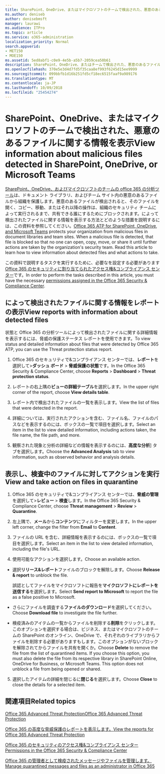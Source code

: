 ```yaml
---
title: SharePoint、OneDrive、またはマイクロソフトのチームで検出された、悪意のあるファイルに関する情報を表示
ms.author: deniseb
author: denisebmsft
manager: laurawi
ms.audience: ITPro
ms.topic: article
ms.service: o365-administration
localization_priority: Normal
search.appverid:
- MET150
- MOE150
ms.assetid: 5ed8abf1-c0e9-4e5b-a5b7-2059cea50b61
description: SharePoint、OneDrive、またはチームで検出された、悪意のあるファイルに関する情報を表示する場所とそれらのファイルに対してアクションを実行する方法について説明します。
ms.openlocfilehash: 370e5e3d4d7fd5f35caa8ef993f6245d15ee9999
ms.sourcegitcommit: 099bbfb1d16b251fd5cf18ec6515faaf9a989176
ms.translationtype: MT
ms.contentlocale: ja-JP
ms.lasthandoff: 10/09/2018
ms.locfileid: "25454274"
---
```

# <a name="view-information-about-malicious-files-detected-in-sharepoint-onedrive-or-microsoft-teams"></a><span data-ttu-id="76500-103">SharePoint、OneDrive、またはマイクロソフトのチームで検出された、悪意のあるファイルに関する情報を表示</span><span class="sxs-lookup"><span data-stu-id="76500-103">View information about malicious files detected in SharePoint, OneDrive, or Microsoft Teams</span></span>

<span data-ttu-id="76500-p101">[SharePoint、OneDrive、およびマイクロソフトのチームの office 365 の分析ツール](atp-for-spo-odb-and-teams.md)は、ドキュメント ライブラリ、およびチーム サイト内の悪意のあるファイルから組織を保護します。悪意のあるファイルが検出されると、そのファイルを開く、コピー、移動、またはそれ以降の操作は、組織のセキュリティ チームによって実行されるまで、共有できる誰にするためにブロックされます。によって検出されたファイルに関する情報を表示する方法とどのような措置を説明するには、この資料を参照してください。</span><span class="sxs-lookup"><span data-stu-id="76500-p101">[Office 365 ATP for SharePoint, OneDrive, and Microsoft Teams](atp-for-spo-odb-and-teams.md) protects your organization from malicious files in document libraries and team sites. When a malicious file is detected, that file is blocked so that no one can open, copy, move, or share it until further actions are taken by the organization's security team. Read this article to learn how to view information about detected files and what actions to take.</span></span> 

<span data-ttu-id="76500-107">この資料で説明するタスクを実行するために、必要なを設定する必要があります[Office 365 のセキュリティに割り当てられたアクセス権&amp;コンプライアンス センター](permissions-in-the-security-and-compliance-center.md)です。</span><span class="sxs-lookup"><span data-stu-id="76500-107">In order to perform the tasks described in this article, you must have the necessary [permissions assigned in the Office 365 Security &amp; Compliance Center](permissions-in-the-security-and-compliance-center.md).</span></span> 
  
## <a name="view-reports-with-information-about-detected-files"></a><span data-ttu-id="76500-108">によって検出されたファイルに関する情報をレポートの表示</span><span class="sxs-lookup"><span data-stu-id="76500-108">View reports with information about detected files</span></span>

<span data-ttu-id="76500-109">状態と Office 365 の分析ツールによって検出されたファイルに関する詳細情報を表示するには、脅威の保護ステータス レポートを使用できます。</span><span class="sxs-lookup"><span data-stu-id="76500-109">To view status and detailed information about files that were detected by Office 365 ATP, you can use the Threat protection status report.</span></span>
  
1. <span data-ttu-id="76500-110">Office 365 のセキュリティで&amp;コンプライアンス センターでは、**レポート**を選択して\>**ダッシュ ボード** \> **脅威保護の状態**です。</span><span class="sxs-lookup"><span data-stu-id="76500-110">In the Office 365 Security &amp; Compliance Center, choose **Reports** \> **Dashboard** \> **Threat protection status**.</span></span>
    
2. <span data-ttu-id="76500-111">レポートの右上隅の**ビューの詳細テーブル**を選択します。</span><span class="sxs-lookup"><span data-stu-id="76500-111">In the upper right corner of the report, choose **View details table**.</span></span>
    
3. <span data-ttu-id="76500-112">レポート内で検出されたファイルの一覧を表示します。</span><span class="sxs-lookup"><span data-stu-id="76500-112">View the list of files that were detected in the report.</span></span>
    
4. <span data-ttu-id="76500-113">詳細については、実行されたアクションを含む、ファイル名、ファイルのパスなどを表示するのには、ボックスの一覧で項目を選択します。</span><span class="sxs-lookup"><span data-stu-id="76500-113">Select an item in the list to view detailed information, including actions taken, the file name, the file path, and more.</span></span>
    
5. <span data-ttu-id="76500-114">観察された現象と分析の詳細などの情報を表示するのには、**高度な分析**] タブを選択します。</span><span class="sxs-lookup"><span data-stu-id="76500-114">Choose the **Advanced Analysis** tab to view information, such as observed behavior and analysis details.</span></span> 
  
## <a name="view-and-take-action-on-files-in-quarantine"></a><span data-ttu-id="76500-115">表示し、検査中のファイルに対してアクションを実行</span><span class="sxs-lookup"><span data-stu-id="76500-115">View and take action on files in quarantine</span></span>

1. <span data-ttu-id="76500-116">Office 365 のセキュリティで&amp;コンプライアンス センターでは、**脅威の管理**を選択して\>**レビュー** \> **検査**します。</span><span class="sxs-lookup"><span data-stu-id="76500-116">In the Office 365 Security &amp; Compliance Center, choose **Threat management** \> **Review** \> **Quarantine**.</span></span>
    
2. <span data-ttu-id="76500-117">左上隅で、**メール**から**コンテンツ**にフィルターを変更します。</span><span class="sxs-lookup"><span data-stu-id="76500-117">In the upper left corner, change the filter from **Email** to **Content**.</span></span>
    
3. <span data-ttu-id="76500-118">ファイルの URL を含む、詳細情報を表示するのには、ボックスの一覧で項目を選択します。</span><span class="sxs-lookup"><span data-stu-id="76500-118">Select an item in the list to view detailed information, including the file's URL.</span></span>
    
4. <span data-ttu-id="76500-119">使用可能なアクションを選択します。</span><span class="sxs-lookup"><span data-stu-id="76500-119">Choose an available action.</span></span>
    
  - <span data-ttu-id="76500-120">選択**リリース&amp;レポート**ファイルのブロックを解除します。</span><span class="sxs-lookup"><span data-stu-id="76500-120">Choose **Release &amp; report** to unblock the file.</span></span> 
    
    <span data-ttu-id="76500-121">誤認としてファイルをマイクロソフトに報告を**マイクロソフトにレポートを送信する**を選択します。</span><span class="sxs-lookup"><span data-stu-id="76500-121">Select **Send report to Microsoft** to report the file as a false positive to Microsoft.</span></span> 
    
  - <span data-ttu-id="76500-122">さらにファイルを調査する**ファイルのダウンロード**を選択してください。</span><span class="sxs-lookup"><span data-stu-id="76500-122">Choose **Download file** to investigate the file further.</span></span> 
    
  - <span data-ttu-id="76500-p102">検疫済みのアイテムの一覧からファイルを削除する**削除**をクリックします。このオプションを選択する場合は、ビジネス、またはマイクロソフトのチームの SharePoint のオンライン、OneDrive で、それぞれのライブラリからファイルを削除する必要がありますもします。このオプションがないブロックを解除されてからファイルを共有を開くか。</span><span class="sxs-lookup"><span data-stu-id="76500-p102">Choose **Delete** to remove the file from the list of quarantined items. If you choose this option, you must also delete the file from its respective library in SharePoint Online, OneDrive for Business, or Microsoft Teams. This option does not unblock a file from being opened or shared.</span></span> 
    
5. <span data-ttu-id="76500-126">選択したアイテムの詳細を閉じるに**閉じる**を選択します。</span><span class="sxs-lookup"><span data-stu-id="76500-126">Choose **Close** to close the details for a selected item.</span></span> 
  
## <a name="related-topics"></a><span data-ttu-id="76500-127">関連項目</span><span class="sxs-lookup"><span data-stu-id="76500-127">Related topics</span></span>

[<span data-ttu-id="76500-128">Office 365 Advanced Threat Protection</span><span class="sxs-lookup"><span data-stu-id="76500-128">Office 365 Advanced Threat Protection</span></span>](office-365-atp.md)
  
[<span data-ttu-id="76500-129">Office 365 の高度な脅威保護のレポートを表示します。</span><span class="sxs-lookup"><span data-stu-id="76500-129">View the reports for Office 365 Advanced Threat Protection</span></span>](view-reports-for-atp.md)
  
[<span data-ttu-id="76500-130">Office 365 のセキュリティのアクセス権&amp;コンプライアンス センター</span><span class="sxs-lookup"><span data-stu-id="76500-130">Permissions in the Office 365 Security &amp; Compliance Center</span></span>](permissions-in-the-security-and-compliance-center.md)

[<span data-ttu-id="76500-131">Office 365 の管理者として検疫されたメッセージやファイルを管理します。</span><span class="sxs-lookup"><span data-stu-id="76500-131">Manage quarantined messages and files as an administrator in Office 365</span></span>](manage-quarantined-messages-and-files.md)
  

